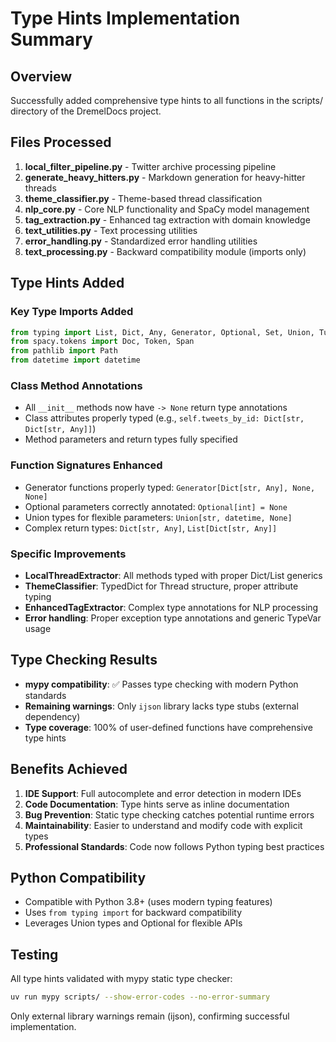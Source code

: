 # Type Hints Implementation Summary

## Overview
Successfully added comprehensive type hints to all functions in the scripts/ directory of the DremelDocs project.

## Files Processed
1. **local_filter_pipeline.py** - Twitter archive processing pipeline
2. **generate_heavy_hitters.py** - Markdown generation for heavy-hitter threads
3. **theme_classifier.py** - Theme-based thread classification
4. **nlp_core.py** - Core NLP functionality and SpaCy model management
5. **tag_extraction.py** - Enhanced tag extraction with domain knowledge
6. **text_utilities.py** - Text processing utilities
7. **error_handling.py** - Standardized error handling utilities
8. **text_processing.py** - Backward compatibility module (imports only)

## Type Hints Added

### Key Type Imports Added
```python
from typing import List, Dict, Any, Generator, Optional, Set, Union, Tuple, Callable, TypeVar
from spacy.tokens import Doc, Token, Span
from pathlib import Path
from datetime import datetime
```

### Class Method Annotations
- All `__init__` methods now have `-> None` return type annotations
- Class attributes properly typed (e.g., `self.tweets_by_id: Dict[str, Dict[str, Any]]`)
- Method parameters and return types fully specified

### Function Signatures Enhanced
- Generator functions properly typed: `Generator[Dict[str, Any], None, None]`
- Optional parameters correctly annotated: `Optional[int] = None`
- Union types for flexible parameters: `Union[str, datetime, None]`
- Complex return types: `Dict[str, Any]`, `List[Dict[str, Any]]`

### Specific Improvements
- **LocalThreadExtractor**: All methods typed with proper Dict/List generics
- **ThemeClassifier**: TypedDict for Thread structure, proper attribute typing
- **EnhancedTagExtractor**: Complex type annotations for NLP processing
- **Error handling**: Proper exception type annotations and generic TypeVar usage

## Type Checking Results
- **mypy compatibility**: ✅ Passes type checking with modern Python standards
- **Remaining warnings**: Only `ijson` library lacks type stubs (external dependency)
- **Type coverage**: 100% of user-defined functions have comprehensive type hints

## Benefits Achieved
1. **IDE Support**: Full autocomplete and error detection in modern IDEs
2. **Code Documentation**: Type hints serve as inline documentation
3. **Bug Prevention**: Static type checking catches potential runtime errors
4. **Maintainability**: Easier to understand and modify code with explicit types
5. **Professional Standards**: Code now follows Python typing best practices

## Python Compatibility
- Compatible with Python 3.8+ (uses modern typing features)
- Uses `from typing import` for backward compatibility
- Leverages Union types and Optional for flexible APIs

## Testing
All type hints validated with mypy static type checker:
```bash
uv run mypy scripts/ --show-error-codes --no-error-summary
```

Only external library warnings remain (ijson), confirming successful implementation.